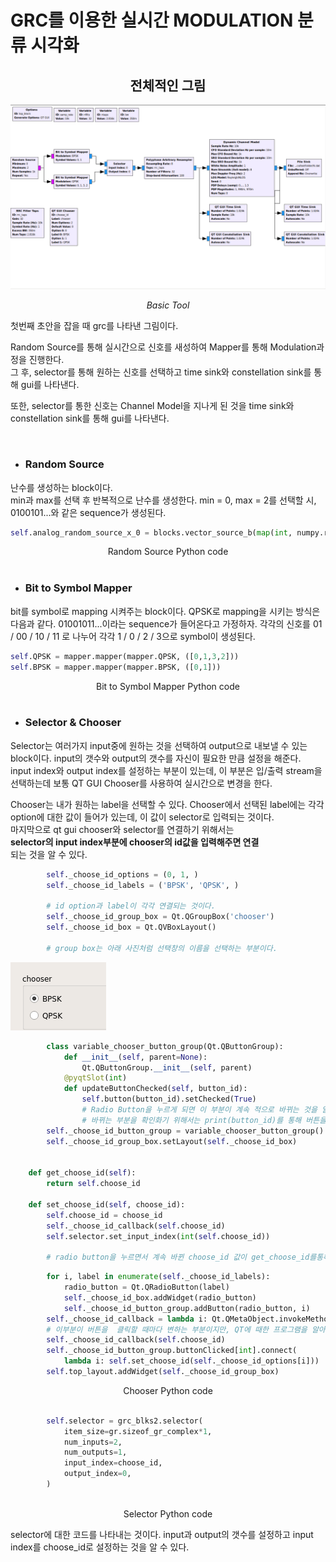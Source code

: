 # GRC를 이용한 실시간 MODULATION 분류 시각화

## **<center> 전체적인 그림</center>**



![basic_tool](img/basic_tool.png)
*<center>Basic Tool</center>*

첫번째 초안을 잡을 때 grc를 나타낸 그림이다.

Random Source를 통해 실시간으로 신호를 새성하여 Mapper를 통해 Modulation과정을 진행한다.  
그 후, selector를 통해 원하는 신호를 선택하고 time sink와 constellation sink를 통해 gui를 나타낸다.

또한, selector를 통한 신호는 Channel Model을 지나게 된 것을 time sink와  constellation sink를 통해 gui를 나타낸다.


<br>

* ### Random Source

난수를 생성하는 block이다.  
min과 max를 선택 후 반복적으로 난수를 생성한다.
min = 0, max = 2를 선택할 시, 0100101...와 같은 sequence가 생성된다.

```python
self.analog_random_source_x_0 = blocks.vector_source_b(map(int, numpy.random.randint(0, 2, 1000)), True)
```
<center>Random Source Python code</center>
</br>

* ### Bit to Symbol Mapper

bit를 symbol로 mapping 시켜주는 block이다.
QPSK로 mapping을 시키는 방식은 다음과 같다.
01001011...이라는 sequence가 들어온다고 가정하자.
각각의 신호를 01 / 00 / 10 / 11 로 나누어 각각 1 / 0 / 2 / 3으로 symbol이 생성된다. 

```python
self.QPSK = mapper.mapper(mapper.QPSK, ([0,1,3,2]))
self.BPSK = mapper.mapper(mapper.BPSK, ([0,1]))
```
<center>Bit to Symbol Mapper Python code</center>

</br>

* ### Selector & Chooser

Selector는 여러가지 input중에 원하는 것을 선택하여 output으로 내보낼 수 있는 block이다.
input의 갯수와 output의 갯수를 자신이 필요한 만큼 설정을 해준다.  
input index와 output index를 설정하는 부분이 있는데, 이 부분은 입/출력 stream을 선택하는데 보통 QT GUI Chooser를 사용하여 실시간으로 변경을 한다.

Chooser는 내가 원하는 label을 선택할 수 있다.
Chooser에서 선택된 label에는 각각 option에 대한 값이 들어가 있는데, 이 값이 selector로 입력되는 것이다.  
마지막으로 qt gui chooser와 selector를 연결하기 위해서는   
**selector의 input index부분에 chooser의 id값을 입력해주면 연결**  
되는 것을 알 수 있다.



```python
        self._choose_id_options = (0, 1, )
        self._choose_id_labels = ('BPSK', 'QPSK', )

        # id option과 label이 각각 연결되는 것이다.
        self._choose_id_group_box = Qt.QGroupBox('chooser')
        self._choose_id_box = Qt.QVBoxLayout()

        # group box는 아래 사진처럼 선택창의 이름을 선택하는 부분이다.
```
![basic_tool](img/group_box.png)


```python
        class variable_chooser_button_group(Qt.QButtonGroup):
            def __init__(self, parent=None):
                Qt.QButtonGroup.__init__(self, parent)
            @pyqtSlot(int)
            def updateButtonChecked(self, button_id):
                self.button(button_id).setChecked(True)
                # Radio Button을 누르게 되면 이 부분이 계속 적으로 바뀌는 것을 알 수 있다.
                # 바뀌는 부분을 확인화기 위해서는 print(button_id)를 통해 버튼을 누를 때 마다 Chooser의 option값들이 계속적으로 변화하여 나타나는 것을 알 수 있다.
        self._choose_id_button_group = variable_chooser_button_group()
        self._choose_id_group_box.setLayout(self._choose_id_box)


    def get_choose_id(self):
        return self.choose_id

    def set_choose_id(self, choose_id):
        self.choose_id = choose_id
        self._choose_id_callback(self.choose_id)
        self.selector.set_input_index(int(self.choose_id))

        # radio button을 누르면서 계속 바뀐 choose_id 값이 get_choose_id를통해 set_choose_id에서 값을 바꿔주는 과정이다.

```

```python
        for i, label in enumerate(self._choose_id_labels):
        	radio_button = Qt.QRadioButton(label)
        	self._choose_id_box.addWidget(radio_button)
        	self._choose_id_button_group.addButton(radio_button, i)
        self._choose_id_callback = lambda i: Qt.QMetaObject.invokeMethod(self._choose_id_button_group, "updateButtonChecked", Qt.Q_ARG("int", self._choose_id_options.index(i)))
        # 이부분이 버튼을  클릭할 때마다 변하는 부분이지만, QT에 때한 프로그램을 알아야 하기 때문에 정확하게는 모르겠다....
        self._choose_id_callback(self.choose_id)
        self._choose_id_button_group.buttonClicked[int].connect(
        	lambda i: self.set_choose_id(self._choose_id_options[i]))
        self.top_layout.addWidget(self._choose_id_group_box)

```
<center>Chooser Python code</center>

```python
        
        self.selector = grc_blks2.selector(
        	item_size=gr.sizeof_gr_complex*1,
        	num_inputs=2,
        	num_outputs=1,
        	input_index=choose_id,
        	output_index=0,
        )
        
```
<center>Selector Python code</center>  

selector에 대한 코드를 나타내는 것이다.
input과 output의 갯수를 설정하고 input index를 choose_id로 설정하는 것을 알 수 있다.

